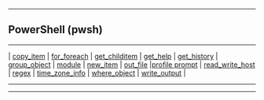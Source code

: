
***

## PowerShell (pwsh)

***

\| [copy_item](copy_item\copy_item.html) | [for_foreach](for_foreach\for_foreach.html) | [get_childitem](get_childitem\get_childitem.html) | [get_help](get_help\get_help.html) | [get_history](get_history\get_history.html) | [group_object](group_object\group_object.html) | [module](module\module.html) | [new_item](new_item\new_item.html) | [out_file](out_file\out_file.html) |[profile prompt](profile_prompt\profile_prompt.html) | [read_write_host](read_write_host\read_write_host.html) | [regex](regex\regex.html) | [time_zone_info](time_zone_info\time_zone_info.html) | [where_object](where_object\where_object.html) | [write_output](write_output\write_output.html) |


***
***
